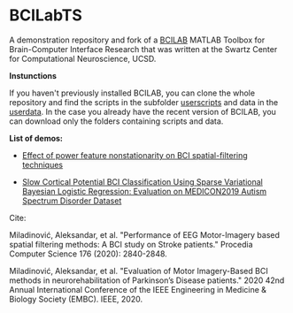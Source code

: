 BCILabTS
======

A demonstration repository and fork of a [BCILAB](https://github.com/sccn/BCILAB) MATLAB Toolbox for Brain-Computer Interface Research that was written at the Swartz Center for Computational Neuroscience, UCSD. 

**Instunctions**

If you haven't previously installed BCILAB, you can clone the whole repository and find the scripts in the subfolder [userscripts](https://github.com/miladinovic/BCILAB_DEMO/tree/devel/userscripts) and data in the [userdata](https://github.com/miladinovic/BCILAB_DEMO/tree/devel/userdata). In the case you already have the recent version of BCILAB, you can download only the folders containing scripts and data.


**List of demos:**

* [Effect of power feature nonstationarity on BCI spatial-filtering techniques](https://github.com/miladinovic/BCILabTS/blob/devel/userscripts/demo_SSA_spatial_flt.m)

* [Slow Cortical Potential BCI Classification Using Sparse Variational Bayesian Logistic Regression: Evaluation on MEDICON2019 Autism Spectrum Disorder Dataset](https://github.com/miladinovic/BCILabTS/blob/devel/userscripts/demo_MEDICON2019ScientificChallenge.m)

Cite:

Miladinović, Aleksandar, et al. "Performance of EEG Motor-Imagery based spatial filtering methods: A BCI study on Stroke patients." Procedia Computer Science 176 (2020): 2840-2848.

Miladinović, Aleksandar, et al. "Evaluation of Motor Imagery-Based BCI methods in neurorehabilitation of Parkinson’s Disease patients." 2020 42nd Annual International Conference of the IEEE Engineering in Medicine & Biology Society (EMBC). IEEE, 2020.

